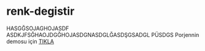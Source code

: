 # renk-degistir

HASGĞSOJAGHOJASDF
ASDKJFSĞHAOJDGĞHOJASDGNASDGLĞASDŞGSADGL
PÜSDGS
Porjennin demosu için [TIKLA](https://semihff.github.io/renk-degistir/)

